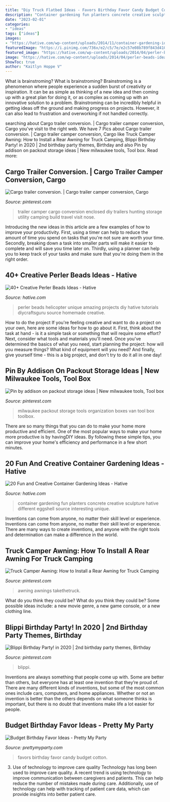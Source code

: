 ```yaml
---
title: "Diy Truck Flatbed Ideas - Favors Birthday Favor Candy Budget Cotton"
description: "Container gardening fun planters concrete creative sculpture hative different eggshell source interesting unique"
date: "2023-02-01"
categories:
- "ideas"
tags: ["ideas"]
images:
- "https://hative.com/wp-content/uploads/2014/11/container-gardening-ideas/9-concrete-sculpture-gardening.jpg"
featuredImage: "https://i.pinimg.com/736x/e2/c5/7e/e2c57e08b789f843d4100ec95e63239b.jpg"
featured_image: "https://hative.com/wp-content/uploads/2014/04/perler-beads-ideas/35-homemade-helicopter.jpg"
image: "https://hative.com/wp-content/uploads/2014/04/perler-beads-ideas/35-homemade-helicopter.jpg"
ShowToc: true
author: "Kaitlyn Hoppe V"
---
```



What is brainstroming?
What is brainstroming? Brainstroming is a phenomenon where people experience a sudden burst of creativity or inspiration. It can be as simple as thinking of a new idea and then coming up with a great plan for doing it, or as complex as coming up with an innovative solution to a problem. Brainstroming can be incredibly helpful in getting ideas off the ground and making progress on projects. However, it can also lead to frustration and overworking if not handled correctly.

	

		
searching about Cargo trailer conversion. | Cargo trailer camper conversion, Cargo you've visit to the right web. We have 7 Pics about Cargo trailer conversion. | Cargo trailer camper conversion, Cargo like Truck Camper Awning: How to Install a Rear Awning for Truck Camping, Blippi Birthday Party! in 2020 | 2nd birthday party themes, Birthday and also Pin by addison on packout storage ideas | New milwaukee tools, Tool box. Read more:
		
    
## Cargo Trailer Conversion. | Cargo Trailer Camper Conversion, Cargo

<img loading=lazy src="https://i.pinimg.com/736x/e2/c5/7e/e2c57e08b789f843d4100ec95e63239b.jpg" onerror="this.onerror=null;this.src='https://tse2.mm.bing.net/th?id=OIP.7rpXbPfJ5i7O6V4oFSYJDAHaJ3&amp;pid=15.1';" alt="Cargo trailer conversion. | Cargo trailer camper conversion, Cargo">

_Source: pinterest.com_

>trailer camper cargo conversion enclosed diy trailers hunting storage utility camping build travel visit nose. 

	

Introducing the new ideas in this article are a few examples of how to improve your productivity. First, using a timer can help to reduce the amount of time you spend on tasks that you're not sure are worth your time. Secondly, breaking down a task into smaller parts will make it easier to complete and will save you time later on. Thirdly, using a planner can help you to keep track of your tasks and make sure that you're doing them in the right order.

    
## 40+ Creative Perler Beads Ideas - Hative

<img loading=lazy src="https://hative.com/wp-content/uploads/2014/04/perler-beads-ideas/35-homemade-helicopter.jpg" onerror="this.onerror=null;this.src='https://tse3.mm.bing.net/th?id=OIP.5iX56gRnguWhwgs0anGFAQHaEp&amp;pid=15.1';" alt="40+ Creative Perler Beads Ideas - Hative">

_Source: hative.com_

>perler beads helicopter unique amazing projects diy hative tutorials diycraftsguru source homemade creative. 

	

How to do the project
If you're feeling creative and want to do a project on your own, here are some ideas for how to go about it. First, think about the task at hand - is it a simple task or something that will require some effort? Next, consider what tools and materials you'll need. Once you've determined the basics of what you need, start planning the project: how will you measure things? What kind of equipment will you need? And finally, give yourself time - this is a big project, and don't try to do it all in one day!

    
## Pin By Addison On Packout Storage Ideas | New Milwaukee Tools, Tool Box

<img loading=lazy src="https://i.pinimg.com/736x/1f/cc/da/1fccdaae29f132a94ed3b95691076d94.jpg" onerror="this.onerror=null;this.src='https://tse3.mm.bing.net/th?id=OIP.z11gMIr_x68XSEL4RhoB4AHaJ3&amp;pid=15.1';" alt="Pin by addison on packout storage ideas | New milwaukee tools, Tool box">

_Source: pinterest.com_

>milwaukee packout storage tools organization boxes van tool box toolbox. 

	

There are so many things that you can do to make your home more productive and efficient. One of the most popular ways to make your home more productive is by havingDIY ideas. By following these simple tips, you can improve your home's efficiency and performance in a few short minutes.

    
## 20 Fun And Creative Container Gardening Ideas - Hative

<img loading=lazy src="https://hative.com/wp-content/uploads/2014/11/container-gardening-ideas/9-concrete-sculpture-gardening.jpg" onerror="this.onerror=null;this.src='https://tse2.mm.bing.net/th?id=OIP.cbD5ktlbGPAkDhat5Q9BvAHaIc&amp;pid=15.1';" alt="20 Fun and Creative Container Gardening Ideas - Hative">

_Source: hative.com_

>container gardening fun planters concrete creative sculpture hative different eggshell source interesting unique. 

	

Inventions can come from anyone, no matter their skill level or experience.
Inventions can come from anyone, no matter their skill level or experience. There are many ways to create inventions, and anyone with the right tools and determination can make a difference in the world.

    
## Truck Camper Awning: How To Install A Rear Awning For Truck Camping

<img loading=lazy src="https://i.pinimg.com/736x/5d/69/b9/5d69b96969dfc64f3fbbb70da319a8dd.jpg" onerror="this.onerror=null;this.src='https://tse1.mm.bing.net/th?id=OIP.jh_Hbs5oFhaZTRdE4QbuSAHaLH&amp;pid=15.1';" alt="Truck Camper Awning: How to Install a Rear Awning for Truck Camping">

_Source: pinterest.com_

>awning awnings takethetruck. 

	

What do you think they could be?
What do you think they could be? Some possible ideas include: a new movie genre, a new game console, or a new clothing line.

    
## Blippi Birthday Party! In 2020 | 2nd Birthday Party Themes, Birthday

<img loading=lazy src="https://i.pinimg.com/736x/cd/8f/61/cd8f615f1f4d4193c60dac91d48151e9.jpg" onerror="this.onerror=null;this.src='https://tse3.mm.bing.net/th?id=OIP.DitrwIh1f0WZo-naponZbwHaLm&amp;pid=15.1';" alt="Blippi Birthday Party! in 2020 | 2nd birthday party themes, Birthday">

_Source: pinterest.com_

>blippi. 

	

Inventions are always something that people come up with. Some are better than others, but everyone has at least one invention that they’re proud of. There are many different kinds of inventions, but some of the most common ones include cars, computers, and home appliances. Whether or not an invention is better than the others depends on what someone thinks is important, but there is no doubt that inventions make life a lot easier for people.

    
## Budget Birthday Favor Ideas - Pretty My Party

<img loading=lazy src="http://www.prettymyparty.com/wp-content/uploads/2016/07/cotton-candy-cone-party-favors.jpg" onerror="this.onerror=null;this.src='https://tse4.mm.bing.net/th?id=OIP.9WtYQjakqhhOZ5BC32Me6wHaJ4&amp;pid=15.1';" alt="Budget Birthday Favor Ideas - Pretty My Party">

_Source: prettymyparty.com_

>favors birthday favor candy budget cotton. 

	

3) Use of technology to improve care quality
Technology has long been used to improve care quality. A recent trend is using technology to improve communication between caregivers and patients. This can help reduce the number of mistakes made during care. Additionally, use of technology can help with tracking of patient care data, which can provide insights into better patient care.

